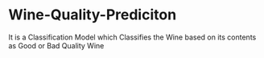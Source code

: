 # Wine-Quality-Prediciton
It is a Classification Model which Classifies the Wine based on its contents as Good or Bad Quality Wine

